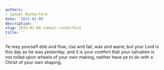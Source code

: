 ```yaml
---
authors:
- Samuel Rutherford
date: '2015-02-08'
description: ''
slug: 2015-02-08-samuel-rutherford
title: ''
---
```

Ye may yourself ebb and flow, rise and fall, wax and wane; but your Lord is this day as he was yesterday; and it is your comfort that your salvation is not rolled upon wheels of your own making, neither have ye to do with a Christ of your own shaping.



